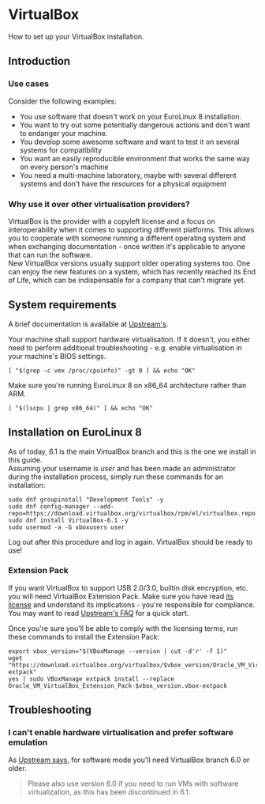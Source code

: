# VirtualBox
How to set up your VirtualBox installation.

## Introduction
### Use cases
Consider the following examples:
- You use software that doesn't work on your EuroLinux 8 installation.
- You want to try out some potentially dangerous actions and don't want to
  endanger your machine.
- You develop some awesome software and want to test it on several systems for
  compatibility
- You want an easily reproducible environment that works the same way on every
  person's machine 
- You need a multi-machine laboratory, maybe with several different systems and
  don't have the resources for a physical equipment

### Why use it over other virtualisation providers?
VirtualBox is the provider with a copyleft license and a focus on
interoperability when it comes to supporting different platforms. This allows
you to cooperate with someone running a different operating system and when
exchanging documentation - once written it's applicable to anyone that can run
the software.  
New VirtualBox versions usually support older operating systems too. One can
enjoy the new features on a system, which has recently reached its End of Life,
which can be indispensable for a company that can't migrate yet.

## System requirements
A brief documentation is available at
[Upstream's](https://www.virtualbox.org/wiki/End-user_documentation).  

Your machine shall support hardware virtualisation. If it doesn't, you either
need to perform additional troubleshooting - e.g. enable virtualisation in your
machine's BIOS settings.

```
[ "$(grep -c vmx /proc/cpuinfo)" -gt 0 ] && echo "OK"
```

Make sure you're running EuroLinux 8 on x86_64 architecture rather than ARM.  

```
[ "$(lscpu | grep x86_64)" ] && echo "OK"
```

## Installation on EuroLinux 8

As of today, 6.1 is the main VirtualBox branch and this is the one we install
in this guide.  
Assuming your username is *user* and has been made an administrator during the
installation process, simply run these commands for an installation:

```
sudo dnf groupinstall "Development Tools" -y
sudo dnf config-manager --add-repo=https://download.virtualbox.org/virtualbox/rpm/el/virtualbox.repo
sudo dnf install VirtualBox-6.1 -y
sudo usermod -a -G vboxusers user
```
Log out after this procedure and log in again. VirtualBox should be ready to
use!  

### Extension Pack
If you want VirtualBox to support USB 2.0/3.0, builtin disk encryption, etc.
you will need VirtualBox Extension Pack. Make sure you have read [its
license](https://www.virtualbox.org/wiki/VirtualBox_PUEL) and understand its
implications - you're responsible for compliance.  
You may want to read [Upstream's
FAQ](https://www.virtualbox.org/wiki/Licensing_FAQ) for a quick start.

Once you're sure you'll be able to comply with the licensing terms, run these commands to install the Extension Pack:
```
export vbox_version="$(VBoxManage --version | cut -d'r' -f 1)"
wget "https://download.virtualbox.org/virtualbox/$vbox_version/Oracle_VM_VirtualBox_Extension_Pack-$vbox_version.vbox-extpack"
yes | sudo VBoxManage extpack install --replace Oracle_VM_VirtualBox_Extension_Pack-$vbox_version.vbox-extpack
```

## Troubleshooting
### I can't enable hardware virtualisation and prefer software emulation
As [Upstream
says](https://web.archive.org/web/20210830005115/https://www.virtualbox.org/wiki/Downloads),
for software mode you'll need VirtualBox branch 6.0 or older.
> Please also use version 6.0 if you need to run VMs with software
> virtualization, as this has been discontinued in 6.1.

